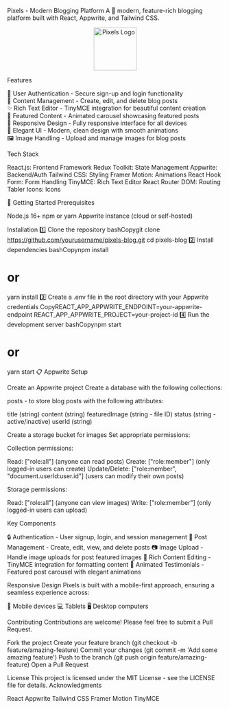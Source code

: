 Pixels - Modern Blogging Platform
A 🌟 modern, feature-rich blogging platform built with React, Appwrite, and Tailwind CSS.
<p align="center">
  <img src="/public/Logo3.png" alt="Pixels Logo" width="100">
</p>
Features

🔐 User Authentication - Secure sign-up and login functionality  
📝 Content Management - Create, edit, and delete blog posts  
✨ Rich Text Editor - TinyMCE integration for beautiful content creation  
🎯 Featured Content - Animated carousel showcasing featured posts  
📱 Responsive Design - Fully responsive interface for all devices   
🎨 Elegant UI - Modern, clean design with smooth animations  
🖼️ Image Handling - Upload and manage images for blog posts  

Tech Stack

React.js: Frontend Framework
Redux Toolkit: State Management
Appwrite: Backend/Auth
Tailwind CSS: Styling
Framer Motion: Animations
React Hook Form: Form Handling
TinyMCE: Rich Text Editor
React Router DOM: Routing
Tabler Icons: Icons

🚀 Getting Started
Prerequisites

Node.js 16+
npm or yarn
Appwrite instance (cloud or self-hosted)

Installation
1️⃣ Clone the repository
bashCopygit clone https://github.com/yourusername/pixels-blog.git
cd pixels-blog
2️⃣ Install dependencies
bashCopynpm install
# or
yarn install
3️⃣ Create a .env file in the root directory with your Appwrite credentials
CopyREACT_APP_APPWRITE_ENDPOINT=your-appwrite-endpoint
REACT_APP_APPWRITE_PROJECT=your-project-id
4️⃣ Run the development server
bashCopynpm start
# or
yarn start
📋 Appwrite Setup

Create an Appwrite project
Create a database with the following collections:

posts - to store blog posts with the following attributes:

title (string)
content (string)
featuredImage (string - file ID)
status (string - active/inactive)
userId (string)




Create a storage bucket for images
Set appropriate permissions:

Collection permissions:

Read: ["role:all"] (anyone can read posts)
Create: ["role:member"] (only logged-in users can create)
Update/Delete: ["role:member", "document.userId:user.id"] (users can modify their own posts)


Storage permissions:

Read: ["role:all"] (anyone can view images)
Write: ["role:member"] (only logged-in users can upload)





Key Components

🔒 Authentication - User signup, login, and session management
📖 Post Management - Create, edit, view, and delete posts
📷 Image Upload - Handle image uploads for post featured images
📝 Rich Content Editing - TinyMCE integration for formatting content
🎠 Animated Testimonials - Featured post carousel with elegant animations

Responsive Design
Pixels is built with a mobile-first approach, ensuring a seamless experience across:

📱 Mobile devices
💻 Tablets
🖥️ Desktop computers

Contributing
Contributions are welcome! Please feel free to submit a Pull Request.

Fork the project
Create your feature branch (git checkout -b feature/amazing-feature)
Commit your changes (git commit -m 'Add some amazing feature')
Push to the branch (git push origin feature/amazing-feature)
Open a Pull Request

License
This project is licensed under the MIT License - see the LICENSE file for details.
Acknowledgments

React
Appwrite
Tailwind CSS
Framer Motion
TinyMCE
